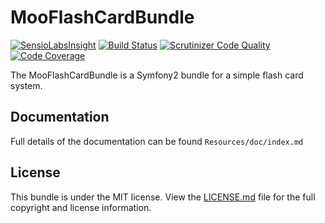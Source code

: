 MooFlashCardBundle
=============
[![SensioLabsInsight](https://insight.sensiolabs.com/projects/c60d35bc-17f3-40b7-9b17-f504b8a62270/mini.png)](https://insight.sensiolabs.com/projects/c60d35bc-17f3-40b7-9b17-f504b8a62270)
[![Build Status](https://travis-ci.org/satrun77/MooFlashCardBundle.svg?branch=master)](https://travis-ci.org/satrun77/MooFlashCardBundle)
[![Scrutinizer Code Quality](https://scrutinizer-ci.com/g/satrun77/MooFlashCardBundle/badges/quality-score.png?b=master)](https://scrutinizer-ci.com/g/satrun77/MooFlashCardBundle/?branch=master)
[![Code Coverage](https://scrutinizer-ci.com/g/satrun77/MooFlashCardBundle/badges/coverage.png?b=master)](https://scrutinizer-ci.com/g/satrun77/MooFlashCardBundle/?branch=master)

The MooFlashCardBundle is a Symfony2 bundle for a simple flash card system.

## Documentation

Full details of the documentation can be found `Resources/doc/index.md`

## License

This bundle is under the MIT license. View the [LICENSE.md](Resources/doc/LICENSE.md) file for the full copyright and license information.
